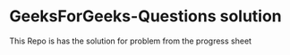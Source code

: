 # GeeksForGeeks-Questions solution
This Repo is has the solution for problem from the progress sheet 
